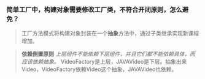 ### 简单工厂中，构建对象需要修改工厂类，不符合开闭原则，怎么避免？
> 工厂方法模式将构建对象封装在一个**抽象**方法中，通过子类继承实现新课程增加。

> **依赖倒置原则** *上层组件不能依赖下层组件，并且它们都不能依赖具体，而应该依赖抽象。*
> VideoFactory是上层，JAVAVideo是下层。抽象出来Video，VideoFactory依赖Video这个抽象，JAVAVideo也依赖。


